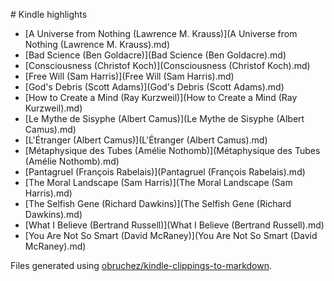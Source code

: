 # Kindle highlights

* [A Universe from Nothing (Lawrence M. Krauss)](A Universe from Nothing (Lawrence M. Krauss\).md)
* [Bad Science (Ben Goldacre)](Bad Science (Ben Goldacre\).md)
* [Consciousness (Christof Koch)](Consciousness (Christof Koch\).md)
* [Free Will (Sam Harris)](Free Will (Sam Harris\).md)
* [God's Debris (Scott Adams)](God's Debris (Scott Adams\).md)
* [How to Create a Mind (Ray Kurzweil)](How to Create a Mind (Ray Kurzweil\).md)
* [Le Mythe de Sisyphe (Albert Camus)](Le Mythe de Sisyphe (Albert Camus\).md)
* [L'Étranger (Albert Camus)](L'Étranger (Albert Camus\).md)
* [Métaphysique des Tubes (Amélie Nothomb)](Métaphysique des Tubes (Amélie Nothomb\).md)
* [Pantagruel (François Rabelais)](Pantagruel (François Rabelais\).md)
* [The Moral Landscape (Sam Harris)](The Moral Landscape (Sam Harris\).md)
* [The Selfish Gene (Richard Dawkins)](The Selfish Gene (Richard Dawkins\).md)
* [What I Believe (Bertrand Russell)](What I Believe (Bertrand Russell\).md)
* [You Are Not So Smart (David McRaney)](You Are Not So Smart (David McRaney\).md)

Files generated using [obruchez/kindle-clippings-to-markdown](https://github.com/obruchez/kindle-clippings-to-markdown).
